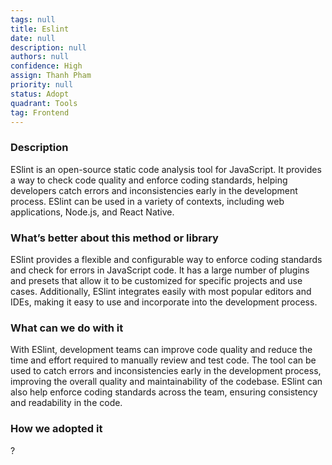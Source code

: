 ```yaml
---
tags: null
title: Eslint
date: null
description: null
authors: null
confidence: High
assign: Thanh Pham
priority: null
status: Adopt
quadrant: Tools
tag: Frontend
---
```


<!-- table_of_contents 9d18542e-210f-4079-a766-dbe8f551f542 -->

### Description

ESlint is an open-source static code analysis tool for JavaScript. It provides a way to check code quality and enforce coding standards, helping developers catch errors and inconsistencies early in the development process. ESlint can be used in a variety of contexts, including web applications, Node.js, and React Native.

### What’s better about this method or library

ESlint provides a flexible and configurable way to enforce coding standards and check for errors in JavaScript code. It has a large number of plugins and presets that allow it to be customized for specific projects and use cases. Additionally, ESlint integrates easily with most popular editors and IDEs, making it easy to use and incorporate into the development process.

### What can we do with it

With ESlint, development teams can improve code quality and reduce the time and effort required to manually review and test code. The tool can be used to catch errors and inconsistencies early in the development process, improving the overall quality and maintainability of the codebase. ESlint can also help enforce coding standards across the team, ensuring consistency and readability in the code.

### How we adopted it

?

<!-- child_database 8b76f9bf-1b8b-45a3-84b2-19febd9574d9 -->
